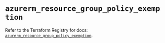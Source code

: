 # `azurerm_resource_group_policy_exemption`

Refer to the Terraform Registry for docs: [`azurerm_resource_group_policy_exemption`](https://registry.terraform.io/providers/hashicorp/azurerm/4.6.0/docs/resources/resource_group_policy_exemption).
